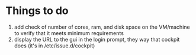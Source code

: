
# Things to do

1. add check of number of cores, ram, and disk space on the VM/machine to verify that it meets minimum requirements
2. display the URL to the gui in the login prompt, they way that cockpit does (it's in /etc/issue.d/cockpit)

